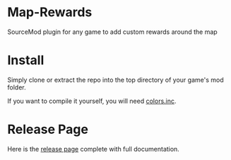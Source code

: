 # Map-Rewards
SourceMod plugin for any game to add custom rewards around the map

# Install
Simply clone or extract the repo into the top directory of your game's mod folder.  

If you want to compile it yourself, you will need [colors.inc](https://forums.alliedmods.net/showthread.php?t=96831).

# Release Page
Here is the [release page](https://forums.alliedmods.net/showthread.php?t=312823) complete with full documentation.
